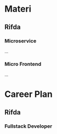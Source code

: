 # Materi
## Rifda
### Microservice
...
### Micro Frontend
...
# Career Plan
## Rifda
### Fullstack Developer